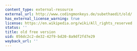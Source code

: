 ```yaml
---
content_type: external-resource
external_url: http://www.codingmonkeys.de/subethaedit/old/
has_external_license_warning: true
license: https://en.wikipedia.org/wiki/All_rights_reserved
status: ''
title: old free version
uid: 056dc2c2-de32-42f9-bd20-8a9df2fd7e29
wayback_url: ''
---
```

